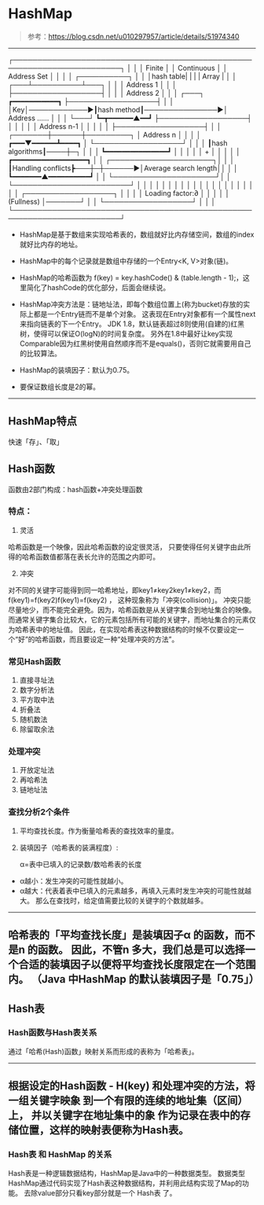 # HashMap

> 参考：https://blog.csdn.net/u010297957/article/details/51974340

---

┌────────────────────────────────────────────────────────────────────────┐
│                                                                        │
│                                                        Finite          │
│                                                      Continuous        │
│                                                     Address Set        │
│                                                                        │
│                                                     ┌──────────┐       │
│                                                     │hash table|       |
|                                                     |  Array   |       │
│                                                 ┌───┴──────────┴───┐   │
│                                                 │    Address 1     │   │
│                                                 ├──────────────────┤   │
│                                                 │    Address 2     │   │
│  ┌───┐             ┏━━━━━━━━━━━┓                ├──────────────────┤   │
│  │Key│────────────▶┃hash method┃───────────────▶│    Address ……    │   │
│  └───┘             ┗━┳━━━━━━▲━━┛                ├──────────────────┤   │
│                      │      │                   │   Address n-1    │   │
│                      │      │                   ├──────────────────┤   │
│              ┌───────┼──────┼─────────┐         │    Address n     │   │
│              │   ┏━━━▼━━━━━━┻━━━━┓    │         └──────────────────┘   │
│              │   ┃hash algorithms┃────┼─┐                              │
│              │   ┗━━━━━━━━━━━━━━━┛    │ │                              │
│              │          +             │ │                              │
│              │ ┏━━━━━━━━━━━━━━━━━━┓   │ │       ┌─────────────────────┐│
│              │ ┃Handling conflicts┣───┼─┼──────▶│Average search length││
│              │ ┗━━━━━━━▲━━━━━━━━━━┛   │ │       └─────────────────────┘│
│              └────────────────────────┘ │                              │
│                        │                │                              │
│                                         │                              │
│                        │                │                              │
│                                         │                              │
│                        │                │                              │
│              ┌──────────────────┐       │                              │
│              │ Loading factor:∂ │       │                              │
│              │    (Fullness)    │───────┘                              │
│              └──────────────────┘                                      │
│                                                                        │
└────────────────────────────────────────────────────────────────────────┘

- HashMap是基于数组来实现哈希表的，数组就好比内存储空间，数组的index就好比内存的地址。

- HashMap中的每个记录就是数组中存储的一个Entry<K, V>对象(链)。

- HashMap的哈希函数为 f(key) = key.hashCode() & (table.length - 1);，这里简化了hashCode的优化部分，后面会继续说。

- HashMap冲突方法是：链地址法，即每个数组位置上(称为bucket)存放的实际上都是一个Entry链而不是单个对象。
  这表现在Entry对象都有一个属性next来指向链表的下一个Entry。
  JDK 1.8，默认链表超过8则使用(自建的)红黑树，使得可以保证O(logN)的时间复杂度。
  另外在1.8中最好让key实现Comparable因为红黑树使用自然顺序而不是equals()，否则它就需要用自己的比较算法。

- HashMap的装填因子：默认为0.75。

- 要保证数组长度是2的幂。

---

## HashMap特点

快速「存」、「取」

## Hash函数
函数由2部门构成：hash函数+冲突处理函数

###  特点：
1. 灵活

 哈希函数是一个映像，因此哈希函数的设定很灵活，
 只要使得任何关键字由此所得的哈希函数值都落在表长允许的范围之内即可。

2. 冲突

对不同的关键字可能得到同一哈希地址，即key1≠key2key1≠key2，而f(key1)=f(key2)f(key1)=f(key2) ，
这种现象称为「冲突(collision)」。
冲突只能尽量地少，而不能完全避免。因为，哈希函数是从关键字集合到地址集合的映像。
而通常关键字集合比较大，它的元素包括所有可能的关键字，而地址集合的元素仅为哈希表中的地址值。
因此，在实现哈希表这种数据结构的时候不仅要设定一个“好”的哈希函数，而且要设定一种“处理冲突的方法”。

### 常见Hash函数

1. 直接寻址法
2. 数字分析法
3. 平方取中法
4. 折叠法
5. 随机数法
6. 除留取余法

### 处理冲突

1. 开放定址法
2. 再哈希法
3. 链地址法

### 查找分析2个条件

1. 平均查找长度。作为衡量哈希表的查找效率的量度。
2. 装填因子（哈希表的装满程度）:

    α=表中已填入的记录数/数哈希表的长度

 - α越小：发生冲突的可能性就越小。
 - α越大：代表着表中已填入的元素越多，再填入元素时发生冲突的可能性就越大。
   那么在查找时，给定值需要比较的关键字的个数就越多。
 
 ---
 哈希表的「平均查找长度」是装填因子α 的函数，而不是n 的函数。
 因此，不管n 多大，我们总是可以选择一个合适的装填因子以便将平均查找长度限定在一个范围内。
 （Java 中HashMap 的默认装填因子是「0.75」）
 ---

## Hash表

### Hash函数与Hash表关系

通过「哈希(Hash)函数」映射关系而形成的表称为「哈希表」。


---
根据设定的Hash函数 - H(key) 和处理冲突的方法，将一组关键字映象 到一个有限的连续的地址集（区间）上，
并以关键字在地址集中的象 作为记录在表中的存储位置，这样的映射表便称为Hash表。
---


### Hash表 和 HashMap 的关系

Hash表是一种逻辑数据结构，HashMap是Java中的一种数据类型。
数据类型HashMap通过代码实现了Hash表这种数据结构，并利用此结构实现了Map的功能。
去除value部分只看key部分就是一个 Hash表 了。

